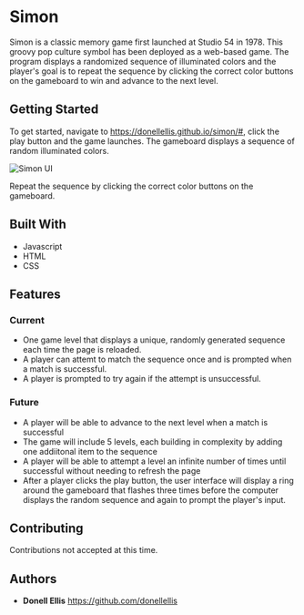 # Simon

Simon is a classic memory game first launched at Studio 54 in 1978. This groovy pop culture symbol has been deployed as a web-based game. The program displays a randomized sequence of illuminated colors and the player's goal is to repeat the sequence by clicking the correct color buttons on the gameboard to win and advance to the next level.

## Getting Started

To get started, navigate to https://donellellis.github.io/simon/#, click the play button and the game launches.
The gameboard displays a sequence of random illuminated colors.

![Simon UI](https://i.imgur.com/D2K20I0.png)

Repeat the sequence by clicking the correct color buttons on the gameboard.

## Built With

* Javascript
* HTML
* CSS

## Features

### Current
* One game level that displays a unique, randomly generated sequence each time the page is reloaded.
* A player can attemt to match the sequence once and is prompted when a match is successful.
* A player is prompted to try again if the attempt is unsuccessful.

### Future
* A player will be able to advance to the next level when a match is successful
* The game will include 5  levels, each building in complexity by adding one addiitonal item to the sequence
* A player will be able to attempt a level an infinite number of times until successful without needing to refresh the page
* After a player clicks the play button, the user interface will display a ring around the gameboard that flashes three times before the computer displays the random sequence and again to prompt the player's input.

## Contributing

Contributions not accepted at this time.

## Authors

* **Donell Ellis** https://github.com/donellellis

